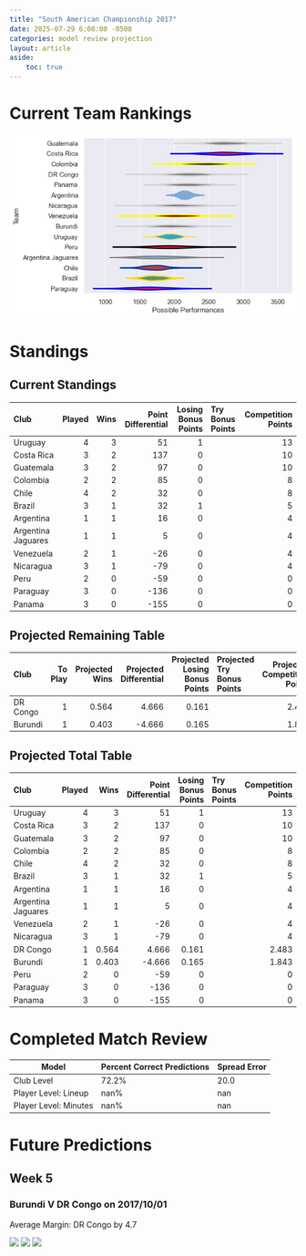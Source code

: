 ```yaml
---  
title: "South American Championship 2017"  
date: 2025-07-29 6:00:00 -0500  
categories: model review projection  
layout: article  
aside:  
    toc: true  
---
```

# Current Team Rankings


![Club Rankings](plots/rankings_South_American_Championship_2017.png)
# Standings

## Current Standings


| Club               |   Played |   Wins |   Point Differential |   Losing Bonus Points | Try Bonus Points   |   Competition Points |
|:-------------------|---------:|-------:|---------------------:|----------------------:|:-------------------|---------------------:|
| Uruguay            |        4 |      3 |                   51 |                     1 |                    |                   13 |
| Costa Rica         |        3 |      2 |                  137 |                     0 |                    |                   10 |
| Guatemala          |        3 |      2 |                   97 |                     0 |                    |                   10 |
| Colombia           |        2 |      2 |                   85 |                     0 |                    |                    8 |
| Chile              |        4 |      2 |                   32 |                     0 |                    |                    8 |
| Brazil             |        3 |      1 |                   32 |                     1 |                    |                    5 |
| Argentina          |        1 |      1 |                   16 |                     0 |                    |                    4 |
| Argentina Jaguares |        1 |      1 |                    5 |                     0 |                    |                    4 |
| Venezuela          |        2 |      1 |                  -26 |                     0 |                    |                    4 |
| Nicaragua          |        3 |      1 |                  -79 |                     0 |                    |                    4 |
| Peru               |        2 |      0 |                  -59 |                     0 |                    |                    0 |
| Paraguay           |        3 |      0 |                 -136 |                     0 |                    |                    0 |
| Panama             |        3 |      0 |                 -155 |                     0 |                    |                    0 |



## Projected Remaining Table


| Club     |   To Play |   Projected Wins |   Projected Differential |   Projected Losing Bonus Points | Projected Try Bonus Points   |   Projected Competition Points |
|:---------|----------:|-----------------:|-------------------------:|--------------------------------:|:-----------------------------|-------------------------------:|
| DR Congo |         1 |            0.564 |                    4.666 |                           0.161 |                              |                          2.483 |
| Burundi  |         1 |            0.403 |                   -4.666 |                           0.165 |                              |                          1.843 |



## Projected Total Table


| Club               |   Played |   Wins |   Point Differential |   Losing Bonus Points | Try Bonus Points   |   Competition Points |
|:-------------------|---------:|-------:|---------------------:|----------------------:|:-------------------|---------------------:|
| Uruguay            |        4 |  3     |               51     |                 1     |                    |               13     |
| Costa Rica         |        3 |  2     |              137     |                 0     |                    |               10     |
| Guatemala          |        3 |  2     |               97     |                 0     |                    |               10     |
| Colombia           |        2 |  2     |               85     |                 0     |                    |                8     |
| Chile              |        4 |  2     |               32     |                 0     |                    |                8     |
| Brazil             |        3 |  1     |               32     |                 1     |                    |                5     |
| Argentina          |        1 |  1     |               16     |                 0     |                    |                4     |
| Argentina Jaguares |        1 |  1     |                5     |                 0     |                    |                4     |
| Venezuela          |        2 |  1     |              -26     |                 0     |                    |                4     |
| Nicaragua          |        3 |  1     |              -79     |                 0     |                    |                4     |
| DR Congo           |        1 |  0.564 |                4.666 |                 0.161 |                    |                2.483 |
| Burundi            |        1 |  0.403 |               -4.666 |                 0.165 |                    |                1.843 |
| Peru               |        2 |  0     |              -59     |                 0     |                    |                0     |
| Paraguay           |        3 |  0     |             -136     |                 0     |                    |                0     |
| Panama             |        3 |  0     |             -155     |                 0     |                    |                0     |



# Completed Match Review


| Model | Percent Correct Predictions | Spread Error |
| ------ | ------ | ------ |
| Club Level | 72.2% | 20.0 |
| Player Level: Lineup | nan% | nan |
| Player Level: Minutes | nan% | nan |


# Future Predictions

## Week 5

### Burundi V DR Congo on 2017/10/01


Average Margin: DR Congo by 4.7

<p float="left">
<img src="plots\2017-10-01-Burundi_V_DRCongo_performances.png" width="32%" />
<img src="plots\2017-10-01-Burundi_V_DRCongo_resultbar.png" width="32%" />
<img src="plots\2017-10-01-Burundi_V_DRCongo_spreads.png" width="32%" />
</p>

